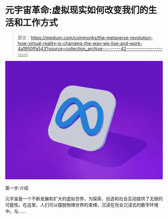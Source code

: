 # 元宇宙革命:虚拟现实如何改变我们的生活和工作方式

> 原文：<https://medium.com/coinmonks/the-metaverse-revolution-how-virtual-reality-is-changing-the-way-we-live-and-work-4a1950ffa543?source=collection_archive---------42----------------------->

![](img/45842046b7f2bf3cef35b04956bc7988.png)

第一步:介绍

元宇宙是一个不断发展和扩大的虚拟世界，为探索、创造和社会互动提供了无限的可能性。在这里，人们可以摆脱物理世界的束缚，沉浸在完全沉浸式的数字环境中。与……
